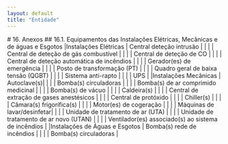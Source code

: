 ```yaml
---
layout: default
title: "Entidade"
---
```


<p id="aconvencao"></p>
# 16. Anexos
## 16.1. Equipamentos das Instalações Elétricas, Mecânicas e de águas e Esgotos 
|Instalações Elétricas				          | Central deteção intrusão |
| |                                           | Central de deteção de gás combustível |
| |                                           | Central de deteção de CO |
| |                                           | Central de deteção automática de incêndios |
| |                                           | Gerador(es) de emergência |
| |                                           | Posto de transformação (PT) |
| |                                           | Quadro geral de baixa tensão (QGBT) |
| |                                           | Sistema anti-rapto |
| |                                           | UPS |
|Instalações Mecânicas		                  | Autoclave(s)|	          
| |                                           | Bomba(s) circuladoras |
| |                                           | Bomba(s) de ar comprimido medicinal |
| |                                           | Bomba(s) de vácuo |
| |                                           | Caldeira(s) |
| |                                           | Central de extração de gases anestésicos |
| |                                           | Central de protóxido |
| |                                           | Chiller(s) |
| |                                           | Câmara(s) frigorífica(s) |
| |                                           | Motor(es) de cogeração |
| |                                           | Máquinas de lavar/desinfetar|
| |                                           | Unidade de tratamento de ar (UTA) |
| |                                           | Unidade de tratamento de ar novo (UTAN) |
| |                                           | Ventilador(es) associado(s) ao sistema de incêndios |
|Instalações de Águas e Esgotos		          | Bomba(s) rede de incêndios |     
| |                                           | Bomba(s) circuladoras |








